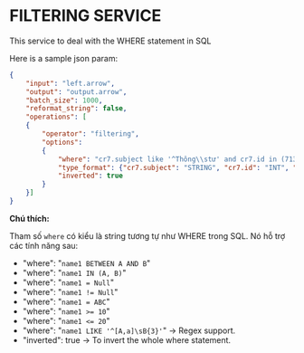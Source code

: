 # FILTERING SERVICE

This service to deal with the WHERE statement in SQL

Here is a sample json param:

```JSON
{
    "input": "left.arrow",
    "output": "output.arrow",
    "batch_size": 1000,
    "reformat_string": false,
    "operations": [
    {
        "operator": "filtering",
        "options":
        {
            "where": "cr7.subject like '^Thông\\stư' and cr7.id in (713, 718, 1171)",
            "type_format": {"cr7.subject": "STRING", "cr7.id": "INT", "cr7.cre_d": "DATE"},
			"inverted": true
        }
    }]
}
```

**Chú thích:**

Tham số `where` có kiểu là string tương tự như WHERE trong SQL. Nó hỗ trợ các tính năng sau:

- "where": "`name1 BETWEEN A AND B`"
- "where": "`name1 IN (A, B)`"
- "where": "`name1 = Null`"
- "where": "`name1 != Null`"
- "where": "`name1 = ABC`"
- "where": "`name1 >= 10`"
- "where": "`name1 <= 20`"
- "where": "`name1 LIKE '^[A,a]\sB{3}'`" -> Regex support.
- "inverted": true -> To invert the whole where statement.
